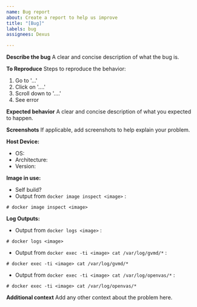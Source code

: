 ```yaml
---
name: Bug report
about: Create a report to help us improve
title: "[Bug]"
labels: bug
assignees: Dexus

---
```


<!--
################################################################################
Before you open a bug issue, please read the documentation. If you do not find an
answer to your problem there, please look in the issues that have already been closed.
Only if you still have not found an answer to your problem should you open a new issue.
https://github.com/DeineAgenturUG/greenbone-gvm-openvas-for-docker/wiki
################################################################################
-->

<!--
################################################################################
NOTE: If You mention a file like a configuration file (`main.cf` etc) or 
another file in the issue description please include it into issue using a code block.
################################################################################
-->


**Describe the bug**
A clear and concise description of what the bug is.

**To Reproduce**
Steps to reproduce the behavior:
1. Go to '...'
2. Click on '....'
3. Scroll down to '....'
4. See error

**Expected behavior**
A clear and concise description of what you expected to happen.

**Screenshots**
If applicable, add screenshots to help explain your problem.

**Host Device:**
 - OS:
 - Architecture:
 - Version:

**Image in use:**
- Self build? 
- Output from `docker image inspect <image>` :
```
# docker image inspect <image> 
```

**Log Outputs:**

- Output from `docker logs <image>` :
```
# docker logs <image> 
```
- Output from `docker exec -ti <image> cat /var/log/gvmd/*` :
```
# docker exec -ti <image> cat /var/log/gvmd/* 
```
- Output from `docker exec -ti <image> cat /var/log/openvas/*` :
```
# docker exec -ti <image> cat /var/log/openvas/* 
```

**Additional context**
Add any other context about the problem here.
